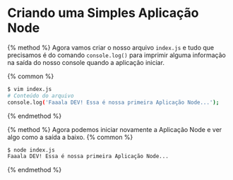 # Criando uma Simples Aplicação Node

{% method %}
Agora vamos criar o nosso arquivo ```index.js``` e tudo que precisamos é do comando ```console.log()``` para imprimir alguma informação na saída do nosso console quando a aplicação iniciar.

{% common %}
``` sh
$ vim index.js
# Conteúdo do arquivo
console.log('Faaala DEV! Essa é nossa primeira Aplicação Node...');
```
{% endmethod %}

{% method %}
Agora podemos iniciar novamente a Aplicação Node e ver algo como a saída a baixo.
{% common %}
``` sh
$ node index.js
Faaala DEV! Essa é nossa primeira Aplicação Node...
```
{% endmethod %}
